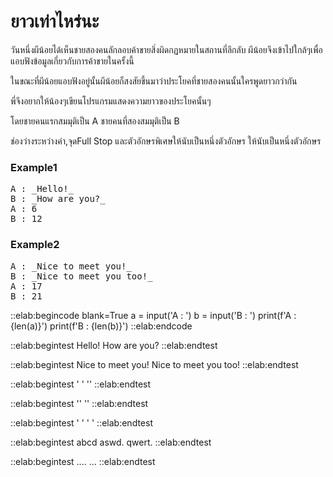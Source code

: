 # ยาวเท่าไหร่นะ

วันหนึ่งผีน้อยได้เห็นชายสองคนลักลอบค้าขายสิ่งผิดกฏหมายในสถานที่ลึกลับ ผีน้อยจึงเข้าไปใกล้ๆเพื่อแอบฟังข้อมูลเกี่ยวกับการค้าขายในครั้งนี้

ในขณะที่ผีน้อยแอบฟังอยู่นั้นผีน้อยก็สงสัยขึ้นมาว่าประโยคที่ชายสองคนนั้นใครพูดยาวกว่ากัน

พี่จึงอยากให้น้องๆเขียนโปรแกรมแสดงความยาวของประโยคนั้นๆ

โดยชายคนแรกสมมุติเป็น A ชายคนที่สองสมมุติเป็น B

ช่องว่างระหว่างคำ,จุดFull Stop และตัวอักษรพิเศษให้นับเป็นหนึ่งตัวอักษร ให้นับเป็นหนึ่งตัวอักษร

### Example1
<pre class="output">
A : _Hello!_
B : _How are you?_
A : 6
B : 12
</pre>
### Example2
<pre class="output">
A : _Nice to meet you!_
B : _Nice to meet you too!_
A : 17
B : 21
</pre>

::elab:begincode blank=True
a = input('A : ')
b = input('B : ')
print(f'A : {len(a)}')
print(f'B : {len(b)}')
::elab:endcode

::elab:begintest
Hello!
How are you?
::elab:endtest

::elab:begintest
Nice to meet you!
Nice to meet you too!
::elab:endtest

::elab:begintest
' '
''
::elab:endtest

::elab:begintest
''
''
::elab:endtest

::elab:begintest
' '
' '
::elab:endtest

::elab:begintest
abcd aswd.
qwert.
::elab:endtest

::elab:begintest
....
...
::elab:endtest
